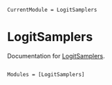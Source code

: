 ```@meta
CurrentModule = LogitSamplers
```

# LogitSamplers

Documentation for [LogitSamplers](https://github.com/MurrellGroup/LogitSamplers.jl).

```@index
```

```@autodocs
Modules = [LogitSamplers]
```
